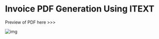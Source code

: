 # Invoice PDF Generation Using ITEXT

Preview of PDF here >>>

![img](https://lh3.googleusercontent.com/8_6xkhE-5KyruN2VykVEnAnu614BlYde420Kw-Gllx9dA3XjuJk4dY1LCBxhrekuJU1eUj3KwQi-LZ3NZ_MXcOeAlORTaFCrK3u5NrLjJXRIVfWQhAJBQFRxXHG5WH7xDTibhKh9t6j4t-onSOLK-TtBzNceeks0sDD8muwBAeLsXoNqbvUmiDnJGLdwFsFzsqRZ8P0D0goV5RR0hXtNX6Qz91kjppl7rcbOPEmVP38cd5KBSATtQVUXk0aTS4P0unMnP0H3lmxaewVTpq_J4-Pxv7O_guQjdPjoBfQpLoCtx28avEx92h-iCCS5I6k5pLftlz_i3NnmK6xX5hFsczCLbG1z5JTDiYXfNgNsIIK8yyK0lk6blswPjSgBUApFOaWppT2Q-xBJIDOOPtfX8ALjjJ2GGiCGNDY9rBhU1lGyrF9DvMF3Qehjpp4Q9j2Nnr3ungt0U6UvFq094Uu3lqIzuRD3kzWV_BYrUqGsnJ1XqnBi4BdN7IRM2BetQ1AC1TKhloFZXX48eYIafG2YuyqhmVbtMFXQEv17Zq1GEfVw9X8CqgQRrin9KkUhJ48mS2lNOcNSfeueWEKN2iN4Dl_BVBcYcN7JXhakCRg=w451-h637-no)
